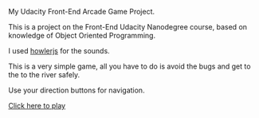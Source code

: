 My Udacity Front-End Arcade Game Project.

This is a project on the Front-End Udacity Nanodegree course, based on knowledge of Object Oriented Programming.

I used [howlerjs](https://howlerjs.com/) for the sounds.

This is a very simple game, all you have to do is avoid the bugs and get to the to the river safely.

Use your direction buttons for navigation.

[Click here to play](https://abiodunolunu.github.io/Arcade-Game/)

